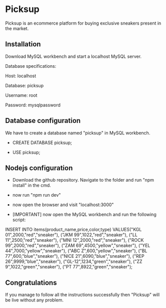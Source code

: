 
# Picksup 

Picksup is an ecommerce platform for buying exclusive sneakers present in the market.

## Installation

Download MySQL workbench and start a localhost MySQL server.

Database specifications:

Host: localhost

Database: picksup

Username: root 

Password: mysqlpassword


## Database configuration

We have to create a database named "picksup" in MySQL workbench.

* CREATE DATABASE picksup;

* USE picksup;

## Nodejs configuration

* Download the github repository. Navigate to the folder and run "npm install" in the cmd.

* now run "npm run dev"

* now open the browser and visit "localhost:3000"

* [IMPORTANT] now open the MySQL workbench and run the following script:

INSERT INTO items(product_name,price,color,type)
VALUES("KGL 01",2000,"red","sneaker"),
	  ("JKM 99",1022,"red","sneaker"),
      ("LL 11",2500,"red","sneaker"),
      ("MNI 12",2000,"red","sneaker"),
      ("ROCK 99",2000,"red","sneaker"),
      ("ZAM 69",4500,"yellow","sneaker"),
      ("YEL 44",7000,"yellow","sneaker"),
      ("ABC Z",600,"yellow","sneaker"),
      ("BL 77",600,"blue","sneaker"),
      ("NICE 21",6090,"blue","sneaker"),
      ("REP 26",9999,"blue","sneaker"),
      ("GL-12",1234,"green","sneaker"),
      ("ZZ 9",1022,"green","sneaker"),
      ("PT 77",8922,"green","sneaker");


## Congratulations

If you manage to follow all the instructions successfully then "Picksup" will be live without any problem.